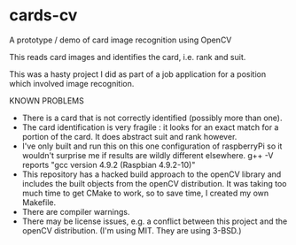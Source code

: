 # cards-cv
A prototype / demo of card image recognition using OpenCV

This reads card images and identifies the card, i.e. rank and suit.

This was a hasty project I did as part of a job application for a position which involved image recognition.


KNOWN PROBLEMS

 - There is a card that is not correctly identified (possibly more than one).
 - The card identification is very fragile : it looks for an exact match for
   a portion of the card.  It does abstract suit and rank however.
 - I've only built and run this on this one configuration of raspberryPi so
   it wouldn't surprise me if results are wildly different elsewhere.
   g++ -V reports "gcc version 4.9.2 (Raspbian 4.9.2-10)" 
 - This repository has a hacked build approach to the openCV library and
   includes the built objects from the openCV distribution.  It was taking too
   much time to get CMake to work, so to save time, I created my own Makefile.
 - There are compiler warnings.
 - There may be license issues, e.g. a conflict between this project and
   the openCV distribution. (I'm using MIT.  They are using 3-BSD.)

